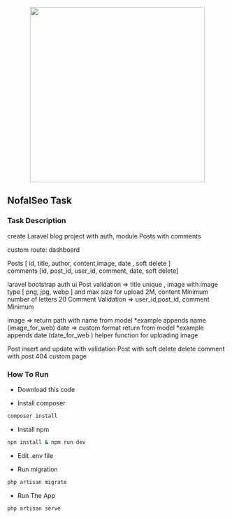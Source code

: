 <p align="center"><a href="https://laravel.com" target="_blank"><img src="https://raw.githubusercontent.com/laravel/art/master/logo-lockup/5%20SVG/2%20CMYK/1%20Full%20Color/laravel-logolockup-cmyk-red.svg" width="400"></a></p>

## NofalSeo Task
### Task Description 
create Laravel blog project  with auth, module Posts  with comments

custom route: dashboard

Posts [ id, title, author, content,image, date , soft delete ]  
comments [id, post_id, user_id, comment, date, soft delete]

laravel bootstrap auth ui
Post validation => title unique , image with image type [ png, jpg, webp ]
and max size for upload 2M, content Minimum number of letters 20
Comment Validation => user_id,post_id, comment Minimum


image =>  return path with name from model    *example  appends  name (image_for_web)
date  => custom format return from model     *example appends  date (date_for_web )
helper function for uploading image 

Post insert and update with validation
Post with soft delete
delete comment with post
404 custom page
### How To Run

- Download this code


- Install composer

```bash 
composer install
 ```

- Install npm

```bash 
npn install & npm run dev
 ```

- Edit .env file


- Run migration

```bash 
php artisan migrate
 ```

- Run The App

```bash 
php artisan serve
 ```
